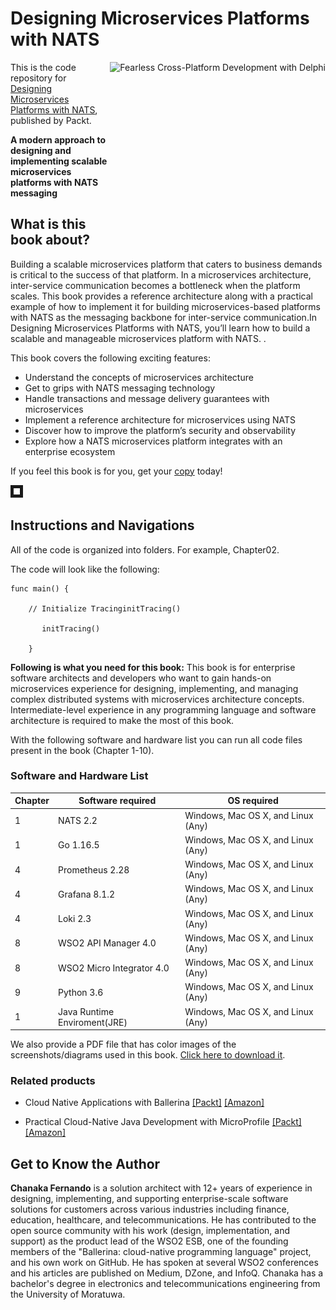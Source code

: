 # Designing Microservices Platforms with NATS

<a href="https://www.packtpub.com/product/designing-microservices-platforms-with-nats/9781801072212"><img src="https://static.packt-cdn.com/products/9781801072212/cover/smaller" alt="Fearless Cross-Platform Development with Delphi" height="256px" align="right"></a>

This is the code repository for [Designing Microservices Platforms with NATS](https://www.packtpub.com/product/designing-microservices-platforms-with-nats/9781801072212), published by Packt.

**A modern approach to designing and implementing scalable microservices platforms with NATS messaging**

## What is this book about?
Building a scalable microservices platform that caters to business demands is critical to the success of that platform. In a microservices architecture, inter-service communication becomes a bottleneck when the platform scales. This book provides a reference architecture along with a practical example of how to implement it for building microservices-based platforms with NATS as the messaging backbone for inter-service communication.In Designing Microservices Platforms with NATS, you’ll learn how to build a scalable and manageable microservices platform with NATS. . 

This book covers the following exciting features:
* Understand the concepts of microservices architecture
* Get to grips with NATS messaging technology
* Handle transactions and message delivery guarantees with microservices
* Implement a reference architecture for microservices using NATS
* Discover how to improve the platform’s security and observability
* Explore how a NATS microservices platform integrates with an enterprise ecosystem

If you feel this book is for you, get your [copy](https://www.amazon.com/dp/B09CQ4T6QK) today!

<a href="https://www.packtpub.com/?utm_source=github&utm_medium=banner&utm_campaign=GitHubBanner"><img src="https://raw.githubusercontent.com/PacktPublishing/GitHub/master/GitHub.png" 
alt="https://www.packtpub.com/" border="5" /></a>

## Instructions and Navigations
All of the code is organized into folders. For example, Chapter02.

The code will look like the following:
```
func main() {

    // Initialize TracinginitTracing()
       
       initTracing()     
	
	}

```

**Following is what you need for this book:**
This book is for enterprise software architects and developers who want to gain hands-on microservices experience for designing, implementing, and managing complex distributed systems with microservices architecture concepts. Intermediate-level experience in any programming language and software architecture is required to make the most of this book.

With the following software and hardware list you can run all code files present in the book (Chapter 1-10).
### Software and Hardware List
| Chapter | Software required | OS required |
| -------- | ------------------------------------ | ----------------------------------- |
| 1 | NATS 2.2 |Windows, Mac OS X, and Linux (Any) |
| 1 | Go 1.16.5 | Windows, Mac OS X, and Linux (Any) |
| 4 | Prometheus 2.28| Windows, Mac OS X, and Linux (Any)|
| 4 | Grafana 8.1.2 |Windows, Mac OS X, and Linux (Any) |
| 4 | Loki 2.3 | Windows, Mac OS X, and Linux (Any) |
| 8 | WSO2 API Manager 4.0 | Windows, Mac OS X, and Linux (Any) |
| 8 | WSO2 Micro Integrator 4.0 | Windows, Mac OS X, and Linux (Any) |
| 9 | Python 3.6 | Windows, Mac OS X, and Linux (Any) |
| 1 | Java Runtime Enviroment(JRE)| Windows, Mac OS X, and Linux (Any) |


We also provide a PDF file that has color images of the screenshots/diagrams used in this book. [Click here to download it](https://static.packt-cdn.com/downloads/9781801072212_ColorImages.pdf).

### Related products
* Cloud Native Applications with Ballerina [[Packt]](https://www.packtpub.com/product/cloud-native-applications-with-ballerina/9781800200630) [[Amazon]](https://www.amazon.com/dp/B0912GTBPQ)

* Practical Cloud-Native Java Development with MicroProfile [[Packt]](https://www.packtpub.com/product/practical-cloud-native-java-development-with-microprofile/9781801078801) [[Amazon]](https://www.amazon.com/dp/1801078807)





## Get to Know the Author
**Chanaka Fernando**
is a solution architect with 12+ years of experience in designing, implementing, and supporting enterprise-scale software solutions for customers across various industries including finance, education, healthcare, and telecommunications. He has contributed to the open source community with his work (design, implementation, and support) as the product lead of the WSO2 ESB, one of the founding members of the "Ballerina: cloud-native programming language" project, and his own work on GitHub. He has spoken at several WSO2 conferences and his articles are published on Medium, DZone, and InfoQ. Chanaka has a bachelor's degree in electronics and telecommunications engineering from the University of Moratuwa.



